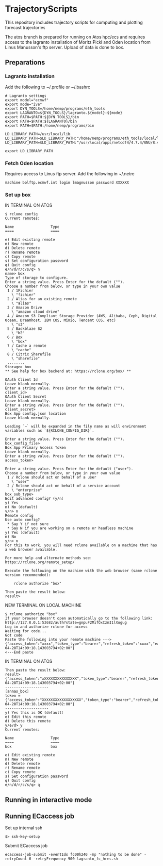 # TrajectoryScripts
This repository includes trajectory scripts for computing and plotting forecast trajectories 

The atos branch is prepared for running on Atos hpc/ecs and requires access to the lagranto installation of Moritz Pickl and Oden location from Linus Manusson's ftp server. Upload of data is done to box.

## Preparations

### Lagranto installation

Add the following to ~/.profile or ~/.bashrc
```
# Lagranto settings
export model="ecmwf"
export mode="ive"
export DYN_TOOLS=/home/nemp/programs/eth_tools
export LAGRANTO=${DYN_TOOLS}/lagranto.${model}-${mode}
export PATH=$PATH:${DYN_TOOLS}/bin
export PATH=$PATH:${LAGRANTO}/bin
export PATH=$PATH:/home/nemp/programs/bin

LD_LIBRARY_PATH=/usr/local/lib
LD_LIBRARY_PATH=$LD_LIBRARY_PATH:"/home/nemp/programs/eth_tools/local/lib"
LD_LIBRARY_PATH=$LD_LIBRARY_PATH:"/usr/local/apps/netcdf4/4.7.4/GNU/8.4/lib"

export LD_LIBRARY_PATH
```

### Fetch Oden location

Requires access to Linus ftp server. Add the following in ~/.netrc

```
machine bolftp.ecmwf.int login lmagnusson password XXXXXX
```

### Set up box

IN TERMINAL ON ATOS
```
$ rclone config
Current remotes:

Name                 Type
====                 ====

e) Edit existing remote
n) New remote
d) Delete remote
r) Rename remote
c) Copy remote
s) Set configuration password
q) Quit config
e/n/d/r/c/s/q> n
name> box
Type of storage to configure.
Enter a string value. Press Enter for the default ("").
Choose a number from below, or type in your own value
 1 / 1Fichier
   \ "fichier"
 2 / Alias for an existing remote
   \ "alias"
 3 / Amazon Drive
   \ "amazon cloud drive"
 4 / Amazon S3 Compliant Storage Provider (AWS, Alibaba, Ceph, Digital Ocean, Dreamhost, IBM COS, Minio, Tencent COS, etc)
   \ "s3"
 5 / Backblaze B2
   \ "b2"
 6 / Box
   \ "box"
 7 / Cache a remote
   \ "cache"
 8 / Citrix Sharefile
   \ "sharefile"
 ........
Storage> box
** See help for box backend at: https://rclone.org/box/ **

OAuth Client Id
Leave blank normally.
Enter a string value. Press Enter for the default ("").
client_id>
OAuth Client Secret
Leave blank normally.
Enter a string value. Press Enter for the default ("").
client_secret>
Box App config.json location
Leave blank normally.

Leading `~` will be expanded in the file name as will environment variables such as `${RCLONE_CONFIG_DIR}`.

Enter a string value. Press Enter for the default ("").
box_config_file>
Box App Primary Access Token
Leave blank normally.
Enter a string value. Press Enter for the default ("").
access_token>

Enter a string value. Press Enter for the default ("user").
Choose a number from below, or type in your own value
 1 / Rclone should act on behalf of a user
   \ "user"
 2 / Rclone should act on behalf of a service account
   \ "enterprise"
box_sub_type>
Edit advanced config? (y/n)
y) Yes
n) No (default)
y/n> n
Remote config
Use auto config?
 * Say Y if not sure
 * Say N if you are working on a remote or headless machine
y) Yes (default)
n) No
y/n> n
For this to work, you will need rclone available on a machine that has
a web browser available.

For more help and alternate methods see: https://rclone.org/remote_setup/

Execute the following on the machine with the web browser (same rclone
version recommended):

    rclone authorize "box"

Then paste the result below:
result>
```

NEW TERMINAL ON LOCAL MACHINE

```
$ rclone authorize "box"
If your browser doesn't open automatically go to the following link: http://127.0.0.1:53682/auth?state=gnpuF2MifOxCzmI1lXogug
Log in and authorize rclone for access
Waiting for code...
Got code
Paste the following into your remote machine --->
{"access_token":"xxxx","token_type":"bearer","refresh_token":"xxxx","expiry":"2023-04-28T14:09:18.143003794+02:00"}
<---End paste
```

IN TERMINAL ON ATOS
```
Then paste the result below:
result> {"access_token":"xXXXXXXXXXXXXXXX","token_type":"bearer","refresh_token":"XXXXXXXXXXXXX","expiry":"2023-04-28T14:09:18.143003794+02:00"}
--------------------
[annas_box]
token = {"access_token":"XXXXXXXXXXXXXXXXXX","token_type":"bearer","refresh_token":"XXXXXXXXXXXXXXXXXXxx","expiry":"2023-04-28T14:09:18.143003794+02:00"}
--------------------
y) Yes this is OK (default)
e) Edit this remote
d) Delete this remote
y/e/d> y
Current remotes:

Name                 Type
====                 ====
box                  box

e) Edit existing remote
n) New remote
d) Delete remote
r) Rename remote
c) Copy remote
s) Set configuration password
q) Quit config
e/n/d/r/c/s/q> q
```


## Running in interactive mode


## Running ECaccess job

Set up internal ssh
```
$> ssh-key-setup
```
Submit ECaccess job

```
ecaccess-job-submit -eventIds fc00h240 -mp "nothing to be done" -retryCount 0 -retryFrequency 900 lagranto_fc_hres.sh
```

